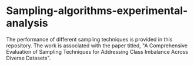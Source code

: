 # Sampling-algorithms-experimental-analysis
The performance of different sampling techniques is provided in this repository. The work is associated with the paper titled, "A Comprehensive Evaluation of Sampling Techniques for Addressing Class Imbalance Across Diverse Datasets".  
